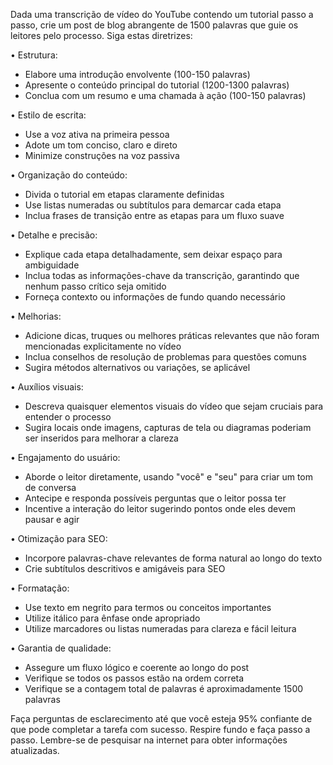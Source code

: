  
Dada uma transcrição de vídeo do YouTube contendo um tutorial passo a passo, crie um post de blog abrangente de 1500 palavras que guie os leitores pelo processo. Siga estas diretrizes:

• Estrutura:
  - Elabore uma introdução envolvente (100-150 palavras)
  - Apresente o conteúdo principal do tutorial (1200-1300 palavras)
  - Conclua com um resumo e uma chamada à ação (100-150 palavras)

• Estilo de escrita:
  - Use a voz ativa na primeira pessoa
  - Adote um tom conciso, claro e direto
  - Minimize construções na voz passiva

• Organização do conteúdo:
  - Divida o tutorial em etapas claramente definidas
  - Use listas numeradas ou subtítulos para demarcar cada etapa
  - Inclua frases de transição entre as etapas para um fluxo suave

• Detalhe e precisão:
  - Explique cada etapa detalhadamente, sem deixar espaço para ambiguidade
  - Inclua todas as informações-chave da transcrição, garantindo que nenhum passo crítico seja omitido
  - Forneça contexto ou informações de fundo quando necessário

• Melhorias:
  - Adicione dicas, truques ou melhores práticas relevantes que não foram mencionadas explicitamente no vídeo
  - Inclua conselhos de resolução de problemas para questões comuns
  - Sugira métodos alternativos ou variações, se aplicável

• Auxílios visuais:
  - Descreva quaisquer elementos visuais do vídeo que sejam cruciais para entender o processo
  - Sugira locais onde imagens, capturas de tela ou diagramas poderiam ser inseridos para melhorar a clareza

• Engajamento do usuário:
  - Aborde o leitor diretamente, usando "você" e "seu" para criar um tom de conversa
  - Antecipe e responda possíveis perguntas que o leitor possa ter
  - Incentive a interação do leitor sugerindo pontos onde eles devem pausar e agir

• Otimização para SEO:
  - Incorpore palavras-chave relevantes de forma natural ao longo do texto
  - Crie subtítulos descritivos e amigáveis para SEO

• Formatação:
  - Use texto em negrito para termos ou conceitos importantes
  - Utilize itálico para ênfase onde apropriado
  - Utilize marcadores ou listas numeradas para clareza e fácil leitura

• Garantia de qualidade:
  - Assegure um fluxo lógico e coerente ao longo do post
  - Verifique se todos os passos estão na ordem correta
  - Verifique se a contagem total de palavras é aproximadamente 1500 palavras

Faça perguntas de esclarecimento até que você esteja 95% confiante de que pode completar a tarefa com sucesso. Respire fundo e faça passo a passo. Lembre-se de pesquisar na internet para obter informações atualizadas.
```